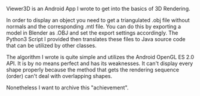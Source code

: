 Viewer3D is an Android App I wrote to get into the basics of 3D Rendering.

In order to display an object you need to get a triangulated .obj file without normals
and the corresponding .mtl file.
You can do this by exporting a model in Blender as .OBJ and set the export settings accordingly.
The Python3 Script I provided then translates these files to Java source code that can be utilized
by other classes.

The algorithm I wrote is quite simple and utilizes the Android OpenGL ES 2.0 API. It is
by no means perfect and has its weaknesses. It can't display every shape properly because
the method that gets the rendering sequence (order) can't deal with overlapping shapes.

Nonetheless I want to archive this "achievement".